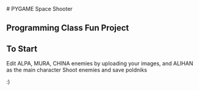 #  PYGAME Space Shooter

## Programming Class Fun Project 
 
## To Start
Edit ALPA, MURA, CHINA enemies by uploading your images, and ALIHAN as the main character
Shoot enemies and save poldniks

 :)
